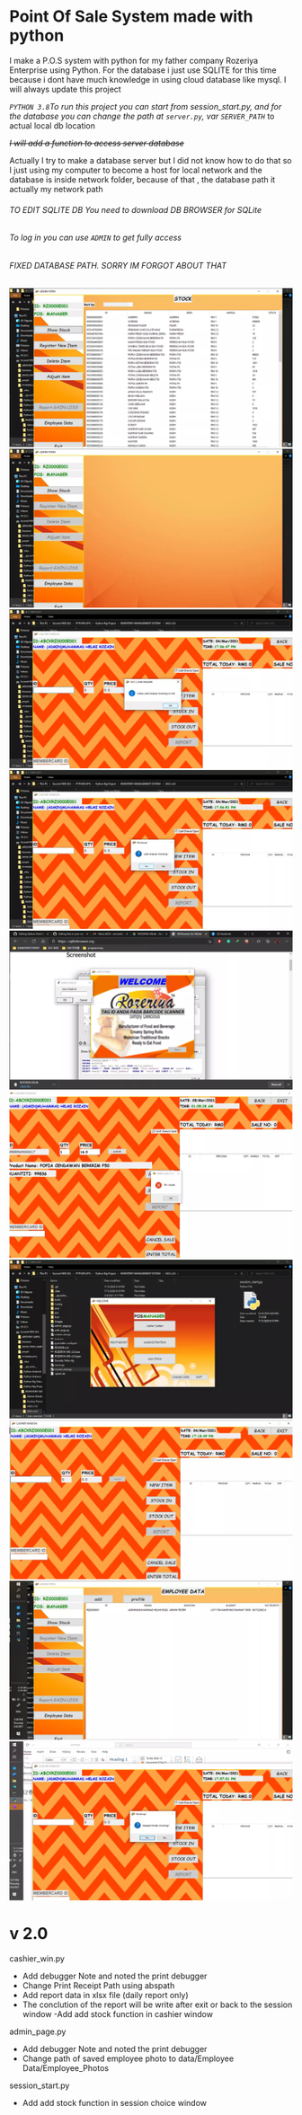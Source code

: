 # Point Of Sale System made with python
I make a P.O.S system with python for my father company Rozeriya Enterprise using Python. For the database i just use SQLITE for this time because i dont have much knowledge in using cloud database like mysql. I will always update this project

_`PYTHON 3.8`To run this project you can start from session_start.py, and for the database
you can change the path at `server.py`, var `SERVER_PATH`_ to actual local db location

_~~I will add a function to access server database~~_

Actually I try to make a database server but I did not know how to do that so I just using my computer 
to become a host for local network and the database is inside network folder, because of that
, the database path it actually my network path



###### TO EDIT SQLITE DB You need to download DB BROWSER for SQLite
###### To log in you can use `ADMIN` to get fully access
###### FIXED DATABASE PATH. SORRY IM FORGOT ABOUT THAT

![face](/readme_img/0.webp) ![face](/readme_img/4.webp)
![face](/readme_img/1.webp) ![face](/readme_img/5.webp)
![face](/readme_img/2.webp) ![face](/readme_img/6.webp)
![face](/readme_img/3.webp) ![face](/readme_img/7.webp)
![face](/readme_img/8.webp) ![face](/readme_img/9.webp)


v 2.0
=

cashier_win.py
- Add debugger Note and noted the print debugger
- Change Print Receipt Path using abspath
- Add report data in xlsx file (daily report only)
- The conclution of the report will be write after exit or back to the session window
-Add add stock function in cashier window


admin_page.py
- Add debugger Note and noted the print debugger
- Change path of saved employee photo to data/Employee Data/Employee_Photos


session_start.py
- Add add stock function in session choice window

